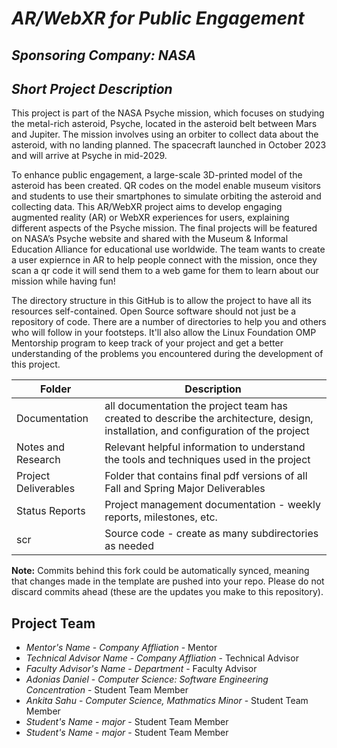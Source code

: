 # *AR/WebXR for Public Engagement*
## *Sponsoring Company: NASA*
## *Short Project Description*
This project is part of the NASA Psyche mission, which focuses on studying the metal-rich asteroid, Psyche, located in the asteroid belt between Mars and Jupiter. The mission involves using an orbiter to collect data about the asteroid, with no landing planned. The spacecraft launched in October 2023 and will arrive at Psyche in mid-2029.

To enhance public engagement, a large-scale 3D-printed model of the asteroid has been created. QR codes on the model enable museum visitors and students to use their smartphones to simulate orbiting the asteroid and collecting data. This AR/WebXR project aims to develop engaging augmented reality (AR) or WebXR experiences for users, explaining different aspects of the Psyche mission. The final projects will be featured on NASA’s Psyche website and shared with the Museum & Informal Education Alliance for educational use worldwide. The team wants to create a user expiernce in AR to help people connect with the mission, once they scan a qr code it will send them to a web game for them to learn about our mission while having fun!

The directory structure in this GitHub is to allow the project to have all its resources self-contained.
Open Source software should not just be a repository of code.  There are a number of directories to help you and others who will 
follow in your footsteps.  It'll also allow the Linux Foundation OMP Mentorship program to keep track of your project and get
a better understanding of the problems you encountered during the development of this project. 

| Folder | Description |
|---|---|
| Documentation |  all documentation the project team has created to describe the architecture, design, installation, and configuration of the project |
| Notes and Research | Relevant helpful information to understand the tools and techniques used in the project |
| Project Deliverables | Folder that contains final pdf versions of all Fall and Spring Major Deliverables |
| Status Reports | Project management documentation - weekly reports, milestones, etc. |
| scr | Source code - create as many subdirectories as needed |

**Note:** Commits behind this fork could be automatically synced, meaning that changes made in the template are pushed into your repo. Please do not discard commits ahead (these are the updates you make to this repository).

## Project Team
- *Mentor's Name*  - *Company Affliation* - Mentor
- *Technical Advisor Name* - *Company Affliation* - Technical Advisor
- *Faculty Advisor's Name* - *Department* - Faculty Advisor
- *Adonias Daniel* - *Computer Science: Software Engineering Concentration* - Student Team Member
- *Ankita Sahu* - *Computer Science, Mathmatics Minor* - Student Team Member
- *Student's Name* - *major* - Student Team Member
- *Student's Name* - *major* - Student Team Member
